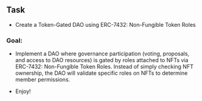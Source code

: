 ## Task 
- Create a Token-Gated DAO using ERC-7432: Non-Fungible Token Roles
### Goal:
- Implement a DAO where governance participation (voting, proposals, and access to DAO resources) is gated by roles attached to NFTs via ERC-7432: Non-Fungible Token Roles.
Instead of simply checking NFT ownership, the DAO will validate specific roles on NFTs to determine member permissions.

- Enjoy!
